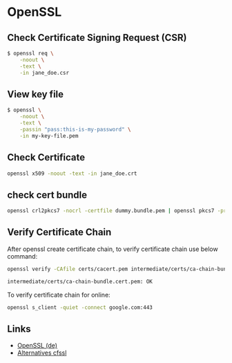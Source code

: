 OpenSSL
=======

Check Certificate Signing Request (CSR)
---------------------------------------

```bash
$ openssl req \
    -noout \
    -text \
    -in jane_doe.csr
```

View key file
-------------

```bash
$ openssl \
    -noout \
    -text \
    -passin "pass:this-is-my-password" \
    -in my-key-file.pem
```

Check Certificate
-----------------

```bash
openssl x509 -noout -text -in jane_doe.crt
```

check cert bundle
-----------------

```bash
openssl crl2pkcs7 -nocrl -certfile dummy.bundle.pem | openssl pkcs7 -print_certs -text -noout
```

Verify Certificate Chain
------------------------

After openssl create certificate chain, to verify certificate chain use below command:

```bash
openssl verify -CAfile certs/cacert.pem intermediate/certs/ca-chain-bundle.cert.pem

intermediate/certs/ca-chain-bundle.cert.pem: OK
```

To verify certificate chain for online:

```bash
openssl s_client -quiet -connect google.com:443
```

Links
-----
* [OpenSSL (de)](https://wiki.magenbrot.net/linux/kryptographie/ssl/openssl-zertifikate)
* [Alternatives cfssl](https://github.com/cloudflare/cfssl)